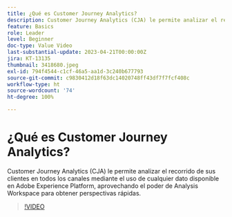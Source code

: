 ```yaml
---
title: ¿Qué es Customer Journey Analytics?
description: Customer Journey Analytics (CJA) le permite analizar el recorrido de sus clientes en todos los canales mediante el uso de cualquier dato disponible en Adobe Experience Platform, aprovechando el poder de Analysis Workspace para obtener perspectivas rápidas.
feature: Basics
role: Leader
level: Beginner
doc-type: Value Video
last-substantial-update: 2023-04-21T00:00:00Z
jira: KT-13135
thumbnail: 3418680.jpeg
exl-id: 794f4544-c1cf-46a5-aa1d-3c240b677793
source-git-commit: c9830412d18f63dc14020748ff43df7f7fcf408c
workflow-type: ht
source-wordcount: '74'
ht-degree: 100%

---
```


# ¿Qué es Customer Journey Analytics?

Customer Journey Analytics (CJA) le permite analizar el recorrido de sus clientes en todos los canales mediante el uso de cualquier dato disponible en Adobe Experience Platform, aprovechando el poder de Analysis Workspace para obtener perspectivas rápidas.

>[!VIDEO](https://video.tv.adobe.com/v/3418680/?quality=12&learn=on)
